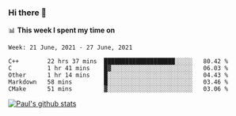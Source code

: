 ### Hi there 👋

📊 **This week I spent my time on**
<!--START_SECTION:waka-->
```text
Week: 21 June, 2021 - 27 June, 2021

C++        22 hrs 37 mins  ████████████████████░░░░░   80.42 % 
C          1 hr 41 mins    █▓░░░░░░░░░░░░░░░░░░░░░░░   06.03 % 
Other      1 hr 14 mins    █░░░░░░░░░░░░░░░░░░░░░░░░   04.43 % 
Markdown   58 mins         █░░░░░░░░░░░░░░░░░░░░░░░░   03.46 % 
CMake      51 mins         ▓░░░░░░░░░░░░░░░░░░░░░░░░   03.06 % 
```
<!--END_SECTION:waka-->


[![Paul's github stats](https://github-readme-stats.vercel.app/api?username=mickeyouyou&theme=dracula&show_icons=true)](https://github.com/anuraghazra/github-readme-stats)
